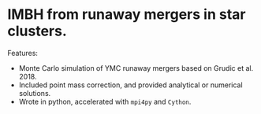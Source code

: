 # IMBH from runaway mergers in star clusters.

Features:
- Monte Carlo simulation of YMC runaway mergers based on Grudic et al. 2018.
- Included point mass correction, and provided analytical or numerical solutions.
- Wrote in python, accelerated with `mpi4py` and `Cython`.
